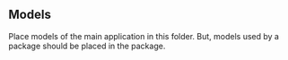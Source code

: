 ## Models
Place models of the main application in this folder. But, models used by a package should be placed in the package.